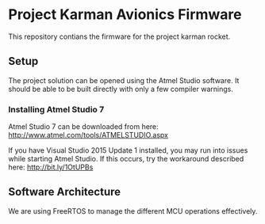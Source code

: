 # Project Karman Avionics Firmware

This repository contians the firmware for the project karman rocket.

## Setup

The project solution can be opened using the Atmel Studio software. It should be able to be built directly with only a few compiler warnings.

### Installing Atmel Studio 7

Atmel Studio 7 can be downloaded from here: http://www.atmel.com/tools/ATMELSTUDIO.aspx

If you have Visual Studio 2015 Update 1 installed, you may run into issues while starting Atmel Studio. If this occurs, try the workaround described here: http://bit.ly/1OtUPBs

## Software Architecture

We are using FreeRTOS to manage the different MCU operations effectively.
